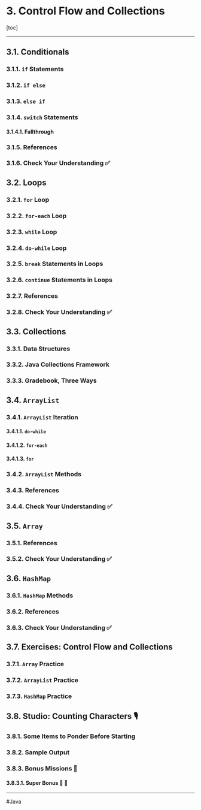 # 3. Control Flow and Collections

[toc]

---

## 3.1. Conditionals

### 3.1.1. `if` Statements

### 3.1.2. `if else`

### 3.1.3. `else if`

### 3.1.4. `switch` Statements

#### 3.1.4.1. Fallthrough

### 3.1.5. References

### 3.1.6. Check Your Understanding :white_check_mark:

## 3.2. Loops

### 3.2.1. `for` Loop

### 3.2.2. `for-each` Loop

### 3.2.3. `while` Loop

### 3.2.4. `do-while` Loop

### 3.2.5. `break` Statements in Loops

### 3.2.6. `continue` Statements in Loops

### 3.2.7. References

### 3.2.8. Check Your Understanding :white_check_mark:

## 3.3. Collections

### 3.3.1. Data Structures

### 3.3.2. Java Collections Framework

### 3.3.3. Gradebook, Three Ways

## 3.4. `ArrayList`

### 3.4.1. `ArrayList` Iteration

#### 3.4.1.1. `do-while`

#### 3.4.1.2. `for-each`

#### 3.4.1.3. `for`

### 3.4.2. `ArrayList` Methods

### 3.4.3. References

### 3.4.4. Check Your Understanding :white_check_mark:

## 3.5. `Array`

### 3.5.1. References

### 3.5.2. Check Your Understanding :white_check_mark:

## 3.6. `HashMap`

### 3.6.1. `HashMap` Methods

### 3.6.2. References

### 3.6.3. Check Your Understanding :white_check_mark:

## 3.7. Exercises: Control Flow and Collections

### 3.7.1. `Array` Practice

### 3.7.2. `ArrayList` Practice

### 3.7.3. `HashMap` Practice

## 3.8. Studio: Counting Characters :studio_microphone:

### 3.8.1. Some Items to Ponder Before Starting

### 3.8.2. Sample Output

### 3.8.3. Bonus Missions :rocket:

#### 3.8.3.1. Super Bonus :rocket: :rocket:

---

#Java